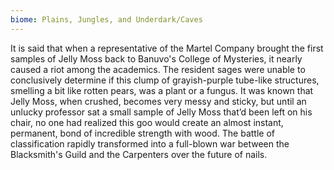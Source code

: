 ```yaml
---
biome: Plains, Jungles, and Underdark/Caves
---
```

It is said that when a representative of the Martel Company brought the first samples of Jelly Moss back to Banuvo's College of Mysteries, it nearly caused a riot among the academics. The resident sages were unable to conclusively determine if this clump of grayish-purple tube-like structures, smelling a bit like rotten pears, was a plant or a fungus. It was known that Jelly Moss, when crushed, becomes very messy and sticky, but until an unlucky professor sat a small sample of Jelly Moss that’d been left on his chair, no one had realized this goo would create an almost instant, permanent, bond of incredible strength with wood. The battle of classification rapidly transformed into a full-blown war between the Blacksmith's Guild and the Carpenters over the future of nails. 

